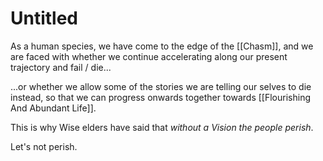# Untitled


As a human species, we have come to the edge of the [[Chasm]], and we are faced with whether we continue accelerating along our present trajectory and fail / die... 

...or whether we allow some of the stories we are telling our selves to die instead, so that we can progress onwards together towards [[Flourishing And Abundant Life]].  

This is why Wise elders have said that _without a Vision the people perish_. 

Let's not perish. 